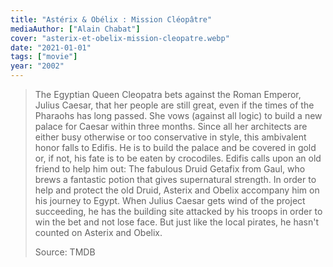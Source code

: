 ```yaml
---
title: "Astérix & Obélix : Mission Cléopâtre"
mediaAuthor: ["Alain Chabat"]
cover: "asterix-et-obelix-mission-cleopatre.webp"
date: "2021-01-01"
tags: ["movie"]
year: "2002"
---
```


> The Egyptian Queen Cleopatra bets against the Roman Emperor, Julius Caesar, that her people are still great, even if the times of the Pharaohs has long passed. She vows (against all logic) to build a new palace for Caesar within three months. Since all her architects are either busy otherwise or too conservative in style, this ambivalent honor falls to Edifis. He is to build the palace and be covered in gold or, if not, his fate is to be eaten by crocodiles. Edifis calls upon an old friend to help him out: The fabulous Druid Getafix from Gaul, who brews a fantastic potion that gives supernatural strength. In order to help and protect the old Druid, Asterix and Obelix accompany him on his journey to Egypt. When Julius Caesar gets wind of the project succeeding, he has the building site attacked by his troops in order to win the bet and not lose face. But just like the local pirates, he hasn't counted on Asterix and Obelix.
>
> Source: TMDB
